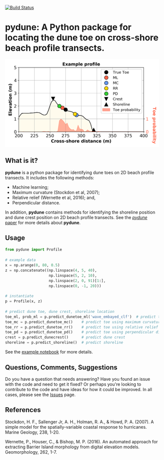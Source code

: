 [![Build Status](https://travis-ci.org/TomasBeuzen/pydune.svg?branch=master)](https://travis-ci.org/TomasBeuzen/pydune)

# **pydune**: A Python package for locating the dune toe on cross-shore beach profile transects.

<div align="center">
  <img src="docs/figure_1.png" alt="pydune-example" width="700"/>
</div>

## What is it?
**pydune** is a python package for identifying dune toes on 2D beach profile transects. It includes the following methods:
  - Machine learning; 
  - Maximum curvature (Stockdon et al, 2007); 
  - Relative relief (Wernette et al, 2016); and,
  - Perpendicular distance.
  
In addition, **pydune** contains methods for identifying the shoreline position and dune crest position on 2D beach profile transects. See the [*pydune* paper](paper.md) for more details about **pydune**.

## Usage
```python
from pydune import Profile

# example data
x = np.arange(0, 80, 0.5)
z = np.concatenate((np.linspace(4, 5, 40),
                    np.linspace(5, 2, 10),
                    np.linspace(2, 0, 91)[1:],
                    np.linspace(0, -1, 20)))

# instantiate
p = Profile(x, z)

# predict dune toe, dune crest, shoreline location
toe_ml, prob_ml = p.predict_dunetoe_ml('wave_embayed_clf')  # predict toe using machine learning model
toe_mc = p.predict_dunetoe_mc()    # predict toe using maximum curvature method (Stockdon et al, 2007)
toe_rr = p.predict_dunetoe_rr()    # predict toe using relative relief method (Wernette et al, 2016)
toe_pd = p.predict_dunetoe_pd()    # predict toe using perpendicular distance method
crest = p.predict_dunecrest()      # predict dune crest
shoreline = p.predict_shoreline()  # predict shoreline
```

See the [example notebook](https://github.com/TomasBeuzen/pydune/blob/master/example.ipynb) for more details.

## Questions, Comments, Suggestions
Do you have a question that needs answering? Have you found an issue with the code and need to get it fixed? Or perhaps you're looking to contribute to the code and have ideas for how it could be improved. In all cases, please see the [Issues](https://github.com/TomasBeuzen/pydune/issues) page.

## References
Stockdon, H. F., Sallenger Jr, A. H., Holman, R. A., & Howd, P. A. (2007). A simple model for the spatially-variable coastal response to hurricanes. Marine Geology, 238, 1-20.

Wernette, P., Houser, C., & Bishop, M. P. (2016). An automated approach for extracting Barrier Island morphology from digital elevation models. Geomorphology, 262, 1-7.
